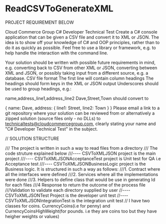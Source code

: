 # ReadCSVToGenerateXML

PROJECT REQUIREMENT BELOW


Cloud Commerce Group C# Developer Technical Test
Create a C# console application that can be given a CSV file and convert it to XML or JSON. The idea is to show off your knowledge of C# and OOP principles, rather than to do it as quickly as possible. Feel free to use a library or framework, e.g. to help handle the interaction with the command line.

Your solution should be written with possible future requirements in mind, e.g. converting back to CSV from other XML or JSON, converting between XML and JSON, or possibly taking input from a different source, e.g. a database. CSV file format The first line will contain column headings The headings should form keys in the XML or JSON output Underscores should be used to group headings, e.g.:

name,address_line1,address_line2
Dave,Street,Town
should convert to

{
    name: Dave,
    address: {
        line1: Street,
        line2: Town
    }
}
Please email a link to a git repository where your solution can be reviewed from or alternatively a zipped solution (source files only - no DLLs) to technicaltests@cloudcommercegroup.com, clearly stating your name and "C# Developer Technical Test" in the subject.

// SOLUTION STRUCTURE

/// The project is written in such a way to read files from a directory
    /// The code struture explained below
    ///---- CSVToXMLJSON  project is the main project
    ///---- CSVToXMLJSONAcceptanceTest project is Unit test for QA i.e Acceptance test
    ///---- CSVToXMLJSONBusinessLogic project is the Business logic. It is structured in such a way as follows:
    ///1. Contract where all the interfaces were defined
    ///2. Services where all the implementations were done
    ///3. Helpers to define class that would be use in generating Id for each files
    ///4 Response to return the outcome of the process file
    ///Validation to validate each directory supplied by user
    //---- CSVToXMLJSONTest Project is the developer unit test
    //---- CSVToXMLJSONIntegrationTest is the integration unit test
    // I have two classes for coins. CurrencyCoins(i.e for penny) and CurrencyCoinsHighWeight(for pounds. i.e they are coins too but they have heigher weights or values)